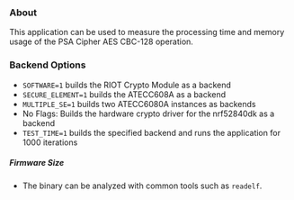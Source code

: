 ### About

This application can be used to measure the processing time and memory usage of the PSA Cipher AES CBC-128 operation.

### Backend Options
- `SOFTWARE=1` builds the RIOT Crypto Module as a backend
- `SECURE_ELEMENT=1` builds the ATECC608A as a backend
- `MULTIPLE_SE=1` builds two ATECC6080A instances as backends
- No Flags: Builds the hardware crypto driver for the nrf52840dk as a backend
- `TEST_TIME=1` builds the specified backend and runs the application for 1000 iterations

##### Firmware Size
- The binary can be analyzed with common tools such as `readelf`.